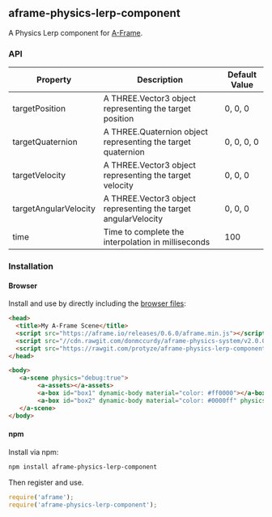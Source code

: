 ## aframe-physics-lerp-component

A Physics Lerp component for [A-Frame](https://aframe.io).

### API

| Property | Description | Default Value |
| -------- | ----------- | ------------- |
| targetPosition         | A THREE.Vector3 object representing the target position            | 0, 0, 0              |
| targetQuaternion         | A THREE.Quaternion object representing the target quaternion            | 0, 0, 0, 0              |
| targetVelocity         | A THREE.Vector3 object representing the target velocity            | 0, 0, 0              |
| targetAngularVelocity         | A THREE.Vector3 object representing the target angularVelocity            | 0, 0, 0              |
| time         | Time to complete the interpolation in milliseconds            | 100              |

### Installation

#### Browser

Install and use by directly including the [browser files](dist):

```html
<head>
  <title>My A-Frame Scene</title>
  <script src="https://aframe.io/releases/0.6.0/aframe.min.js"></script>
  <script src="//cdn.rawgit.com/donmccurdy/aframe-physics-system/v2.0.0/dist/aframe-physics-system.min.js"></script>
  <script src="https://rawgit.com/protyze/aframe-physics-lerp-component/master/dist/aframe-physics-lerp-component.min.js"></script>
</head>

<body>
   <a-scene physics="debug:true">
        <a-assets></a-assets>
        <a-box id="box1" dynamic-body material="color: #ff0000"></a-box>
        <a-box id="box2" dynamic-body material="color: #0000ff" physics-lerp="...Properties..."></a-box>
   </a-scene>
</body>
```

#### npm

Install via npm:

```bash
npm install aframe-physics-lerp-component
```

Then register and use.

```js
require('aframe');
require('aframe-physics-lerp-component');
```

